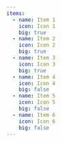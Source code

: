 ```yaml
---
items:
  - name: Item 1
    icon: Icon 1
    big: true
  - name: Item 2
    icon: Icon 2
    big: true
  - name: Item 3
    icon: Icon 3
    big: true
  - name: Item 4
    icon: Icon 4
    big: false
  - name: Item 5
    icon: Icon 5
    big: false
  - name: Item 6
    icon: Icon 6
    big: false
---
```

